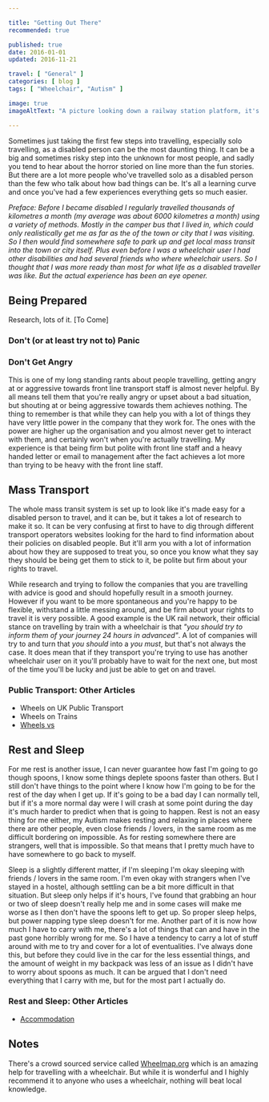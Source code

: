 ```yaml
---

title: "Getting Out There"
recommended: true

published: true
date: 2016-01-01
updated: 2016-11-21

travel: [ "General" ]
categories: [ blog ]
tags: [ "Wheelchair", "Autism" ]

image: true
imageAltText: "A picture looking down a railway station platform, it's evening and the ground is wet from previous rain. To the left there is a Meridian train in East Midlands Trains colours. In the middle foreground there is a person on a wheelchair moving away from the camera. To the right there are pillars supporting an overhead canopy."

---
```


Sometimes just taking the first few steps into travelling, especially solo travelling, as a disabled person can be the most daunting thing. It can be a big and sometimes risky step into the unknown for most people, and sadly you tend to hear about the horror storied on line more than the fun stories. But there are a lot more people who've travelled solo as a disabled person than the few who talk about how bad things can be. It's all a learning curve and once you've had a few experiences everything gets so much easier.<!--more-->

*Preface: Before I became disabled I regularly travelled thousands of kilometres a month (my average was about 6000 kilometres a month) using a variety of methods. Mostly in the camper bus that I lived in, which could only realistically get me as far as the of the town or city that I was visiting. So I then would find somewhere safe to park up and get local mass transit into the town or city itself. Plus even before I was a wheelchair user I had other disabilities and had several friends who where wheelchair users. So I thought that I was more ready than most for what life as a disabled traveller was like. But the actual experience has been an eye opener.*

## Being Prepared

Research, lots of it. [To Come]

### Don't (or at least try not to) Panic

### Don't Get Angry

This is one of my long standing rants about people travelling, getting angry at or aggressive towards front line transport staff is almost never helpful. By all means tell them that you're really angry or upset about a bad situation, but shouting at or being aggressive towards them achieves nothing. The thing to remember is that while they can help you with a lot of things they have very little power in the company that they work for. The ones with the power are higher up the organisation and you almost never get to interact with them, and certainly won't when you're actually travelling. My experience is that being firm but polite with front line staff and a heavy handed letter or email to management after the fact achieves a lot more than trying to be heavy with the front line staff.

## Mass Transport

The whole mass transit system is set up to look like it's made easy for a disabled person to travel, and it can be, but it takes a lot of research to make it so. It can be very confusing at first to have to dig through different transport operators websites looking for the hard to find information about their policies on disabled people. But it'll arm you with a lot of information about how they are supposed to treat you, so once you know what they say they should be being get them to stick to it, be polite but firm about your rights to travel.

While research and trying to follow the companies that you are travelling with advice is good and should hopefully result in a smooth journey. However if you want to be more spontaneous and you're happy to be flexible, withstand a little messing around, and be firm about your rights to travel it is very possible. A good example is the UK rail network, their official stance on travelling by train with a wheelchair is that *"you should try to inform them of your journey 24 hours in advanced"*. A lot of companies will try to and turn that *you should* into a *you must*, but that's not always the case. It does mean that if they transport you're trying to use has another wheelchair user on it you'll probably have to wait for the next one, but most of the time you'll be lucky and just be able to get on and travel.

### Public Transport: Other Articles

- Wheels on UK Public Transport
- Wheels on Trains
- [Wheels vs](/articles/wheels-vs/)

## Rest and Sleep

For me rest is another issue, I can never guarantee how fast I'm going to go though spoons, I know some things deplete spoons faster than others. But I still don't have things to the point where I know how I'm going to be for the rest of the day when I get up. If it's going to be a bad day I can normally tell, but if it's a more normal day were I will crash at some point during the day it's much harder to predict when that is going to happen. Rest is not an easy thing for me either, my Autism makes resting and relaxing in places where there are other people, even close friends / lovers, in the same room as me difficult bordering on impossible. As for resting somewhere there are strangers, well that is impossible. So that means that I pretty much have to have somewhere to go back to myself.

Sleep is a slightly different matter, if I'm sleeping I'm okay sleeping with friends / lovers in the same room. I'm even okay with strangers when I've stayed in a hostel, although settling can be a bit more difficult in that situation. But sleep only helps if it's hours, I've found that grabbing an hour or two of sleep doesn't really help me and in some cases will make me worse as I then don't have the spoons left to get up. So proper sleep helps, but power napping type sleep doesn't for me.
Another part of it is now how much I have to carry with me, there's a lot of things that can and have in the past gone horribly wrong for me. So I have a tendency to carry a lot of stuff around with me to try and cover for a lot of eventualities. I've always done this, but before they could live in the car for the less essential things, and the amount of weight in my backpack was less of an issue as I didn't have to worry about spoons as much. It can be argued that I don't need everything that I carry with me, but for the most part I actually do.

### Rest and Sleep: Other Articles

- [Accommodation](/articles/accommodation/)

## Notes

There's a crowd sourced service called <a href="http://www.wheelmap.org/en/">Wheelmap.org</a> which is an amazing help for travelling with a wheelchair. But while it is wonderful and I highly recommend it to anyone who uses a wheelchair, nothing will beat local knowledge.
